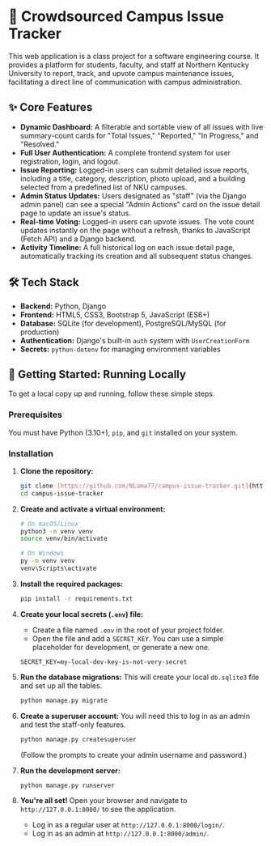 # 📍 Crowdsourced Campus Issue Tracker

This web application is a class project for a software engineering course. It provides a platform for students, faculty, and staff at Northern Kentucky University to report, track, and upvote campus maintenance issues, facilitating a direct line of communication with campus administration.



## ✨ Core Features

* **Dynamic Dashboard:** A filterable and sortable view of all issues with live summary-count cards for "Total Issues," "Reported," "In Progress," and "Resolved."
* **Full User Authentication:** A complete frontend system for user registration, login, and logout.
* **Issue Reporting:** Logged-in users can submit detailed issue reports, including a title, category, description, photo upload, and a building selected from a predefined list of NKU campuses.
* **Admin Status Updates:** Users designated as "staff" (via the Django admin panel) can see a special "Admin Actions" card on the issue detail page to update an issue's status.
* **Real-time Voting:** Logged-in users can upvote issues. The vote count updates instantly on the page without a refresh, thanks to JavaScript (Fetch API) and a Django backend.
* **Activity Timeline:** A full historical log on each issue detail page, automatically tracking its creation and all subsequent status changes.

## 🛠️ Tech Stack

* **Backend:** Python, Django
* **Frontend:** HTML5, CSS3, Bootstrap 5, JavaScript (ES6+)
* **Database:** SQLite (for development), PostgreSQL/MySQL (for production)
* **Authentication:** Django's built-in `auth` system with `UserCreationForm`
* **Secrets:** `python-dotenv` for managing environment variables

## 🚀 Getting Started: Running Locally

To get a local copy up and running, follow these simple steps.

### Prerequisites

You must have Python (3.10+), `pip`, and `git` installed on your system.

### Installation

1.  **Clone the repository:**
    ```sh
    git clone [https://github.com/NLama77/campus-issue-tracker.git](https://github.com/NLama77/campus-issue-tracker.git)
    cd campus-issue-tracker
    ```

2.  **Create and activate a virtual environment:**
    ```sh
    # On macOS/Linux
    python3 -m venv venv
    source venv/bin/activate
    
    # On Windows
    py -m venv venv
    venv\Scripts\activate
    ```

3.  **Install the required packages:**
    ```sh
    pip install -r requirements.txt
    ```

4.  **Create your local secrets (`.env`) file:**
    * Create a file named `.env` in the root of your project folder.
    * Open the file and add a `SECRET_KEY`. You can use a simple placeholder for development, or generate a new one.
    ```
    SECRET_KEY=my-local-dev-key-is-not-very-secret
    ```

5.  **Run the database migrations:**
    This will create your local `db.sqlite3` file and set up all the tables.
    ```sh
    python manage.py migrate
    ```

6.  **Create a superuser account:**
    You will need this to log in as an admin and test the staff-only features.
    ```sh
    python manage.py createsuperuser
    ```
    (Follow the prompts to create your admin username and password.)

7.  **Run the development server:**
    ```sh
    python manage.py runserver
    ```

8.  **You're all set!**
    Open your browser and navigate to `http://127.0.0.1:8000/` to see the application.
    * Log in as a regular user at `http://127.0.0.1:8000/login/`.
    * Log in as an admin at `http://127.0.0.1:8000/admin/`.
